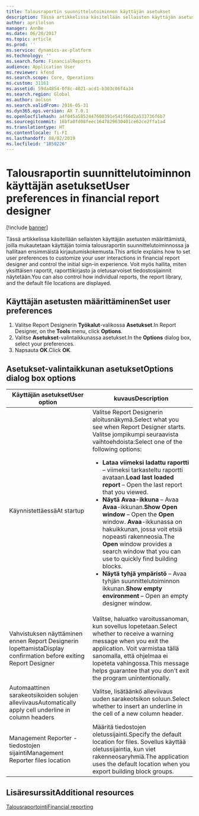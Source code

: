 ```yaml
---
title: Talousraportin suunnittelutoiminnon käyttäjän asetukset
description: Tässä artikkelissa käsitellään sellaisten käyttäjän asetusten määrittämistä, joilla mukautetaan käyttäjän toimia talousraportin suunnittelutoiminnossa ja hallitaan ensimmäistä kirjautumiskokemusta. Voit myös hallita, miten yksittäisen raportit, raporttikirjasto ja oletusarvoiset tiedostosijainnit näytetään.
author: aprilolson
manager: AnnBe
ms.date: 06/20/2017
ms.topic: article
ms.prod: ''
ms.service: dynamics-ax-platform
ms.technology: ''
ms.search.form: FinancialReports
audience: Application User
ms.reviewer: kfend
ms.search.scope: Core, Operations
ms.custom: 31161
ms.assetid: 59da4854-0f8c-4021-acd1-b303c06f4a34
ms.search.region: Global
ms.author: aolson
ms.search.validFrom: 2016-05-31
ms.dyn365.ops.version: AX 7.0.1
ms.openlocfilehash: a4f045a5852447600391e541f66d2a533736f6b7
ms.sourcegitcommit: 16bfa0fd08feec1647829630401ce62ce2ffa1a4
ms.translationtype: HT
ms.contentlocale: fi-FI
ms.lasthandoff: 08/02/2019
ms.locfileid: "1850226"
---
```

# <a name="user-preferences-in-financial-report-designer"></a><span data-ttu-id="1f988-104">Talousraportin suunnittelutoiminnon käyttäjän asetukset</span><span class="sxs-lookup"><span data-stu-id="1f988-104">User preferences in financial report designer</span></span>

[!include [banner](../includes/banner.md)]

<span data-ttu-id="1f988-105">Tässä artikkelissa käsitellään sellaisten käyttäjän asetusten määrittämistä, joilla mukautetaan käyttäjän toimia talousraportin suunnittelutoiminnossa ja hallitaan ensimmäistä kirjautumiskokemusta.</span><span class="sxs-lookup"><span data-stu-id="1f988-105">This article explains how to set user preferences to customize your user interactions in financial report designer and control the initial sign-in experience.</span></span> <span data-ttu-id="1f988-106">Voit myös hallita, miten yksittäisen raportit, raporttikirjasto ja oletusarvoiset tiedostosijainnit näytetään.</span><span class="sxs-lookup"><span data-stu-id="1f988-106">You can also control how individual reports, the report library, and the default file locations are displayed.</span></span>

## <a name="set-user-preferences"></a><span data-ttu-id="1f988-107">Käyttäjän asetusten määrittäminen</span><span class="sxs-lookup"><span data-stu-id="1f988-107">Set user preferences</span></span>

1. <span data-ttu-id="1f988-108">Valitse Report Designerin **Työkalut**-valikossa **Asetukset**.</span><span class="sxs-lookup"><span data-stu-id="1f988-108">In Report Designer, on the **Tools** menu, click **Options**.</span></span>
2. <span data-ttu-id="1f988-109">Valitse **Asetukset**-valintaikkunassa asetukset.</span><span class="sxs-lookup"><span data-stu-id="1f988-109">In the **Options** dialog box, select your preferences.</span></span>
3. <span data-ttu-id="1f988-110">Napsauta **OK**.</span><span class="sxs-lookup"><span data-stu-id="1f988-110">Click **OK**.</span></span>

## <a name="options-dialog-box-options"></a><span data-ttu-id="1f988-111">Asetukset-valintaikkunan asetukset</span><span class="sxs-lookup"><span data-stu-id="1f988-111">Options dialog box options</span></span>
<table>
<thead>
<tr>
<th><span data-ttu-id="1f988-112">Käyttäjän asetukset</span><span class="sxs-lookup"><span data-stu-id="1f988-112">User option</span></span></th>
<th><span data-ttu-id="1f988-113">kuvaus</span><span class="sxs-lookup"><span data-stu-id="1f988-113">Description</span></span></th>
</tr>
</thead>
<tbody>
<tr>
<td><span data-ttu-id="1f988-114">Käynnistettäessä</span><span class="sxs-lookup"><span data-stu-id="1f988-114">At startup</span></span></td>
<td><span data-ttu-id="1f988-115">Valitse Report Designerin aloitusnäkymä.</span><span class="sxs-lookup"><span data-stu-id="1f988-115">Select what you see when Report Designer starts.</span></span> <span data-ttu-id="1f988-116">Valitse jompikumpi seuraavista vaihtoehdoista:</span><span class="sxs-lookup"><span data-stu-id="1f988-116">Select one of the following options:</span></span>
<ul>
<li><span data-ttu-id="1f988-117"><strong>Lataa viimeksi ladattu raportti</strong> – viimeksi tarkasteltu raportti avataan.</span><span class="sxs-lookup"><span data-stu-id="1f988-117"><strong>Load last loaded report</strong> – Open the last report that you viewed.</span></span></li>
<li><span data-ttu-id="1f988-118"><strong>Näytä Avaa-ikkuna</strong> – Avaa <strong>Avaa</strong>-ikkunan.</span><span class="sxs-lookup"><span data-stu-id="1f988-118"><strong>Show Open window</strong> – Open the <strong>Open</strong> window.</span></span> <span data-ttu-id="1f988-119"><strong>Avaa</strong>-ikkunassa on hakuikkunan, jossa voit etsiä nopeasti rakenneosia.</span><span class="sxs-lookup"><span data-stu-id="1f988-119">The <strong>Open</strong> window provides a search window that you can use to quickly find building blocks.</span></span></li>
<li><span data-ttu-id="1f988-120"><strong>Näytä tyhjä ympäristö</strong> – Avaa tyhjän suunnittelutoiminnon ikkunan.</span><span class="sxs-lookup"><span data-stu-id="1f988-120"><strong>Show empty environment</strong> – Open an empty designer window.</span></span></li>
</ul></td>
</tr>
<tr>
<td><span data-ttu-id="1f988-121">Vahvistuksen näyttäminen ennen Report Designerin lopettamista</span><span class="sxs-lookup"><span data-stu-id="1f988-121">Display confirmation before exiting Report Designer</span></span></td>
<td><span data-ttu-id="1f988-122">Valitse, haluatko varoitussanoman, kun sovellus lopetetaan.</span><span class="sxs-lookup"><span data-stu-id="1f988-122">Select whether to receive a warning message when you exit the application.</span></span> <span data-ttu-id="1f988-123">Voit varmistaa tällä sanomalla, että ohjelmaa ei lopeteta vahingossa.</span><span class="sxs-lookup"><span data-stu-id="1f988-123">This message helps guarantee that you don't exit the program unintentionally.</span></span></td>
</tr>
<tr>
<td><span data-ttu-id="1f988-124">Automaattinen sarakeotsikoiden solujen alleviivaus</span><span class="sxs-lookup"><span data-stu-id="1f988-124">Automatically apply cell underline in column headers</span></span></td>
<td><span data-ttu-id="1f988-125">Valitse, lisätäänkö alleviivaus uuden sarakeotsikon soluun.</span><span class="sxs-lookup"><span data-stu-id="1f988-125">Select whether to insert an underline in the cell of a new column header.</span></span></td>
</tr>
<tr>
<td><span data-ttu-id="1f988-126">Management Reporter -tiedostojen sijainti</span><span class="sxs-lookup"><span data-stu-id="1f988-126">Management Reporter files location</span></span></td>
<td><span data-ttu-id="1f988-127">Määritä tiedostojen oletussijainti.</span><span class="sxs-lookup"><span data-stu-id="1f988-127">Specify the default location for files.</span></span> <span data-ttu-id="1f988-128">Sovellus käyttää oletussijaintia, kun viet rakenneosaryhmiä.</span><span class="sxs-lookup"><span data-stu-id="1f988-128">The application uses the default location when you export building block groups.</span></span></td>
</tr>
</tbody>
</table>

## <a name="additional-resources"></a><span data-ttu-id="1f988-129">Lisäresurssit</span><span class="sxs-lookup"><span data-stu-id="1f988-129">Additional resources</span></span>

[<span data-ttu-id="1f988-130">Talousraportointi</span><span class="sxs-lookup"><span data-stu-id="1f988-130">Financial reporting</span></span>](financial-reporting-intro.md)
